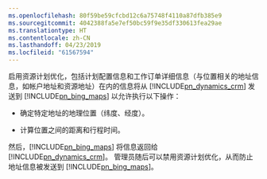 ```yaml
---
ms.openlocfilehash: 80f59be59cfcbd12c6a75748f4110a87dfb385e9
ms.sourcegitcommit: 4042388fa5e7ef50bc59f9e35df330613fea29ae
ms.translationtype: HT
ms.contentlocale: zh-CN
ms.lasthandoff: 04/23/2019
ms.locfileid: "61567594"
---
```

启用资源计划优化，包括计划配置信息和工作订单详细信息（与位置相关的地址信息，如帐户地址和资源地址）在内的信息将从 [!INCLUDE[pn_dynamics_crm](pn-dynamics-crm.md)] 发送到 [!INCLUDE[pn_bing_maps](pn-bing-maps.md)] 以允许执行以下操作：  
  
-   确定特定地址的地理位置（纬度、经度）。  
  
-   计算位置之间的距离和行程时间。  
  
 然后，[!INCLUDE[pn_bing_maps](pn-bing-maps.md)] 将信息返回给 [!INCLUDE[pn_dynamics_crm](pn-dynamics-crm.md)]。  管理员随后可以禁用资源计划优化，从而防止地址信息被发送到 [!INCLUDE[pn_bing_maps](pn-bing-maps.md)]。